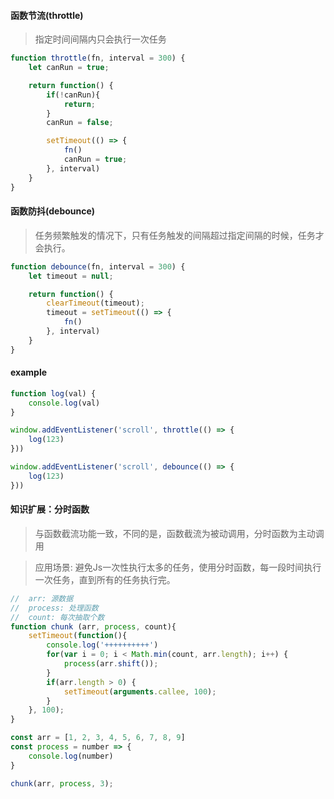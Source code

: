 #### 函数节流(throttle)
> 指定时间间隔内只会执行一次任务
```js
function throttle(fn, interval = 300) {
    let canRun = true;

    return function() {
        if(!canRun){
            return;
        }
        canRun = false;

        setTimeout(() => {
            fn()
            canRun = true;
        }, interval)
    }
}
```
#### 函数防抖(debounce)
> 任务频繁触发的情况下，只有任务触发的间隔超过指定间隔的时候，任务才会执行。
```js
function debounce(fn, interval = 300) {
    let timeout = null;

    return function() {
        clearTimeout(timeout);
        timeout = setTimeout(() => {
            fn()
        }, interval)
    }
}
```

#### example
```js
function log(val) {
    console.log(val)
}

window.addEventListener('scroll', throttle(() => {
    log(123)
}))

window.addEventListener('scroll', debounce(() => {
    log(123)
}))
```

#### 知识扩展：分时函数
> 与函数截流功能一致，不同的是，函数截流为被动调用，分时函数为主动调用

> 应用场景: 避免Js一次性执行太多的任务，使用分时函数，每一段时间执行一次任务，直到所有的任务执行完。
```js
//  arr: 源数据
//  process: 处理函数
//  count: 每次抽取个数
function chunk (arr, process, count){
    setTimeout(function(){
        console.log('++++++++++')
        for(var i = 0; i < Math.min(count, arr.length); i++) {
            process(arr.shift());
        }
        if(arr.length > 0) {
            setTimeout(arguments.callee, 100);
        }
    }, 100);
}

const arr = [1, 2, 3, 4, 5, 6, 7, 8, 9]
const process = number => {
    console.log(number)
}

chunk(arr, process, 3);
```

